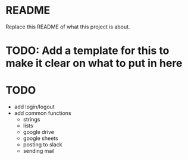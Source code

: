 # README #

Replace this README of what this project is about.

# TODO: Add a template for this to make it clear on what to put in here

# TODO

- add login/logout
- add common functions
    - strings
    - lists
    - google drive
    - google sheets
    - posting to slack
    - sending mail


